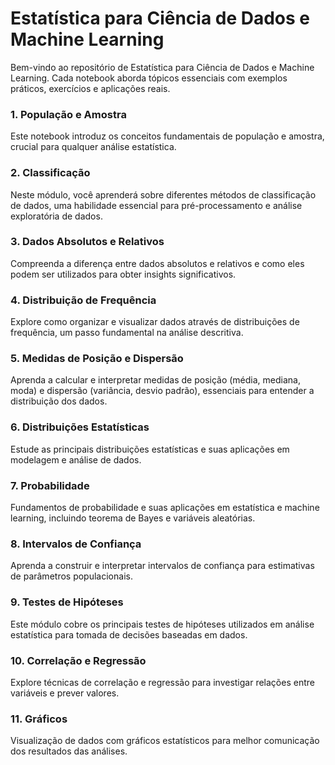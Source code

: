 # Estatística para Ciência de Dados e Machine Learning

Bem-vindo ao repositório de Estatística para Ciência de Dados e Machine Learning. Cada notebook aborda tópicos essenciais com exemplos práticos, exercícios e aplicações reais.

### 1. População e Amostra
Este notebook introduz os conceitos fundamentais de população e amostra, crucial para qualquer análise estatística.

### 2. Classificação
Neste módulo, você aprenderá sobre diferentes métodos de classificação de dados, uma habilidade essencial para pré-processamento e análise exploratória de dados.

### 3. Dados Absolutos e Relativos
Compreenda a diferença entre dados absolutos e relativos e como eles podem ser utilizados para obter insights significativos.

### 4. Distribuição de Frequência
Explore como organizar e visualizar dados através de distribuições de frequência, um passo fundamental na análise descritiva.

### 5. Medidas de Posição e Dispersão
Aprenda a calcular e interpretar medidas de posição (média, mediana, moda) e dispersão (variância, desvio padrão), essenciais para entender a distribuição dos dados.

### 6. Distribuições Estatísticas
Estude as principais distribuições estatísticas e suas aplicações em modelagem e análise de dados.

### 7. Probabilidade
Fundamentos de probabilidade e suas aplicações em estatística e machine learning, incluindo teorema de Bayes e variáveis aleatórias.

### 8. Intervalos de Confiança
Aprenda a construir e interpretar intervalos de confiança para estimativas de parâmetros populacionais.

### 9. Testes de Hipóteses
Este módulo cobre os principais testes de hipóteses utilizados em análise estatística para tomada de decisões baseadas em dados.

### 10. Correlação e Regressão
Explore técnicas de correlação e regressão para investigar relações entre variáveis e prever valores.

### 11. Gráficos
Visualização de dados com gráficos estatísticos para melhor comunicação dos resultados das análises.
